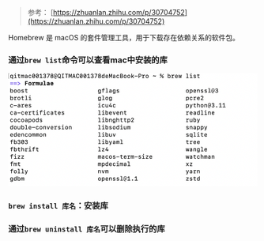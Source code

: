 > 参考：
> [https://zhuanlan.zhihu.com/p/30704752](https://zhuanlan.zhihu.com/p/30704752)


Homebrew 是 macOS 的套件管理工具，用于下载存在依赖关系的软件包。
### 通过`brew list`命令可以查看mac中安装的库
![image.png](../../images/2e9818ff1c35b87dfc5263fdd877fb21.png)
### `brew install 库名`：安装库
### 通过`brew uninstall 库名`可以删除执行的库


